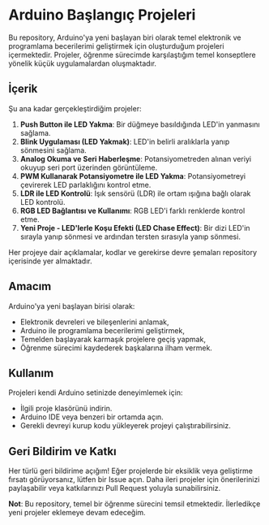 # Arduino Başlangıç Projeleri
Bu repository, Arduino'ya yeni başlayan biri olarak temel elektronik ve programlama becerilerimi geliştirmek için oluşturduğum projeleri içermektedir. Projeler, öğrenme sürecimde karşılaştığım temel konseptlere yönelik küçük uygulamalardan oluşmaktadır.

## İçerik
Şu ana kadar gerçekleştirdiğim projeler:

1. **Push Button ile LED Yakma**: Bir düğmeye basıldığında LED'in yanmasını sağlama.
2. **Blink Uygulaması (LED Yakmak)**: LED'in belirli aralıklarla yanıp sönmesini sağlama.
3. **Analog Okuma ve Seri Haberleşme**: Potansiyometreden alınan veriyi okuyup seri port üzerinden görüntüleme.
4. **PWM Kullanarak Potansiyometre ile LED Yakma**: Potansiyometreyi çevirerek LED parlaklığını kontrol etme.
5. **LDR ile LED Kontrolü**: Işık sensörü (LDR) ile ortam ışığına bağlı olarak LED kontrolü.
6. **RGB LED Bağlantısı ve Kullanımı**: RGB LED'i farklı renklerde kontrol etme.
7. **Yeni Proje - LED'lerle Koşu Efekti (LED Chase Effect)**: Bir dizi LED'in sırayla yanıp sönmesi ve ardından tersten sırasıyla yanıp sönmesi.

Her projeye dair açıklamalar, kodlar ve gerekirse devre şemaları repository içerisinde yer almaktadır.

## Amacım
Arduino'ya yeni başlayan birisi olarak:

- Elektronik devreleri ve bileşenlerini anlamak,
- Arduino ile programlama becerilerimi geliştirmek,
- Temelden başlayarak karmaşık projelere geçiş yapmak,
- Öğrenme sürecimi kaydederek başkalarına ilham vermek.

## Kullanım
Projeleri kendi Arduino setinizde deneyimlemek için:

- İlgili proje klasörünü indirin.
- Arduino IDE veya benzeri bir ortamda açın.
- Gerekli devreyi kurup kodu yükleyerek projeyi çalıştırabilirsiniz.

## Geri Bildirim ve Katkı
Her türlü geri bildirime açığım! Eğer projelerde bir eksiklik veya geliştirme fırsatı görüyorsanız, lütfen bir Issue açın. Daha ileri projeler için önerilerinizi paylaşabilir veya katkılarınızı Pull Request yoluyla sunabilirsiniz.

**Not**: Bu repository, temel bir öğrenme sürecini temsil etmektedir. İlerledikçe yeni projeler eklemeye devam edeceğim.
